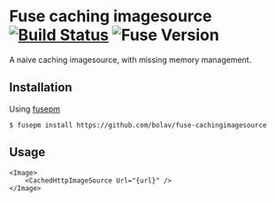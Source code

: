 Fuse caching imagesource [![Build Status](https://travis-ci.org/bolav/fuse-cachingimagesource.svg?branch=master)](https://travis-ci.org/bolav/fuse-cachingimagesource) ![Fuse Version](https://fuse-version.herokuapp.com/?repo=https://github.com/bolav/fuse-cachingimagesource)
========================

A naive caching imagesource, with missing memory management.

## Installation

Using [fusepm](https://github.com/bolav/fusepm)

    $ fusepm install https://github.com/bolav/fuse-cachingimagesource


## Usage

    <Image>
        <CachedHttpImageSource Url="{url}" />
    </Image>

